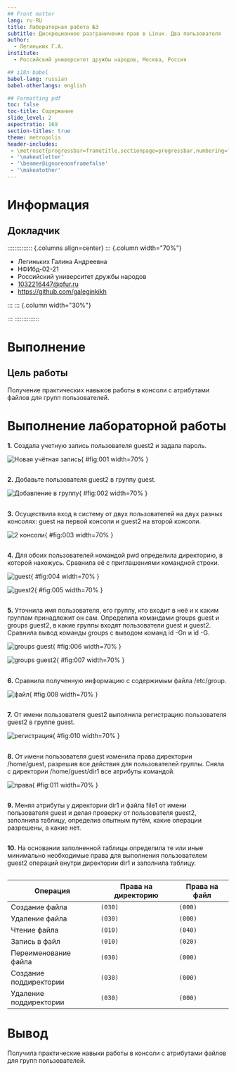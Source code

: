 ```yaml
---
## Front matter
lang: ru-RU
title: Лабораторная работа №3
subtitle: Дискреционное разграничение прав в Linux. Два пользователя
author:
  - Легиньких Г.А.
institute:
  - Российский университет дружбы народов, Москва, Россия

## i18n babel
babel-lang: russian
babel-otherlangs: english

## Formatting pdf
toc: false
toc-title: Содержание
slide_level: 2
aspectratio: 169
section-titles: true
theme: metropolis
header-includes:
 - \metroset{progressbar=frametitle,sectionpage=progressbar,numbering=fraction}
 - '\makeatletter'
 - '\beamer@ignorenonframefalse'
 - '\makeatother'
---
```


# Информация

## Докладчик

:::::::::::::: {.columns align=center}
::: {.column width="70%"}

  * Легиньких Галина Андреевна
  * НФИбд-02-21
  * Российский университет дружбы народов
  * [1032216447@pfur.ru](mailto:1032216447@pfur.ru)
  * <https://github.com/galeginkikh>

:::
::: {.column width="30%"}

:::
::::::::::::::

# Выполнение

## Цель работы

Получение практических навыков работы в консоли с атрибутами файлов для групп пользователей.

# Выполнение лабораторной работы

**1.** Создала учетную запись пользователя guest2 и задала пароль. 

![Новая учётная запись](image/1.png){ #fig:001 width=70% }

##

**2.** Добавьте пользователя guest2 в группу guest. 

![Добавление в группу](image/2.png){ #fig:002 width=70% }

##

**3.** Осуществила вход в систему от двух пользователей на двух разных консолях: guest на первой консоли и guest2 на второй консоли. 

![2 консоли](image/3.png){ #fig:003 width=70% }

##

**4.** Для обоих пользователей командой pwd определила директорию, в которой нахожусь. Сравнила её с приглашениями командной строки. 

![guest](image/4.png){ #fig:004 width=70% }

![guest2](image/5.png){ #fig:005 width=70% }

##

**5.** Уточнила имя пользователя, его группу, кто входит в неё
и к каким группам принадлежит он сам. Определила командами
groups guest и groups guest2, в какие группы входят пользователи guest и guest2. Сравнила вывод команды groups с выводом команд
id -Gn и id -G. 

![groups guest](image/6.png){ #fig:006 width=70% }

![groups guest2](image/7.png){ #fig:007 width=70% }

##

**6.** Сравнила полученную информацию с содержимым файла /etc/group. 

![файл](image/8.png){ #fig:008 width=70% }

##

**7.** От имени пользователя guest2 выполнила регистрацию пользователя
guest2 в группе guest. 

![регистрация](image/10.png){ #fig:010 width=70% }

##

**8.** От имени пользователя guest изменила права директории /home/guest,
разрешив все действия для пользователей группы. Сняла с директории /home/guest/dir1
все атрибуты командой. 

![права](image/11.png){ #fig:011 width=70% }

##

**9.** Меняя атрибуты у директории dir1 и файла file1 от имени пользователя guest и делая проверку от пользователя guest2, заполнила таблицу,
определив опытным путём, какие операции разрешены, а какие нет.

##

**10.** На основании заполненной таблицы определила те или иные минимально необходимые права для выполнения пользователем guest2 операций
внутри директории dir1 и заполнила таблицу.

##

|        Операция        | Права на директорию | Права на файл |
|------------------------|---------------------------------|---------------------------|
|     Создание файла     |           ```(030)```      |      ```(000)```     |	    
|     Удаление файла     |           ```(030)```      |      ```(000)```     |
|      Чтение файла      |           ```(010)```      |      ```(040)```     |
|      Запись в файл     |           ```(010)```      |      ```(020)```     |
|  Переименование файла  |           ```(030)```      |      ```(000)```     |
| Создание поддиректории |           ```(030)```      |      ```(000)```     |
| Удаление поддиректории |           ```(030)```      |      ```(000)```     |

# Вывод

Получила практические навыки работы в консоли с атрибутами файлов для групп пользователей.